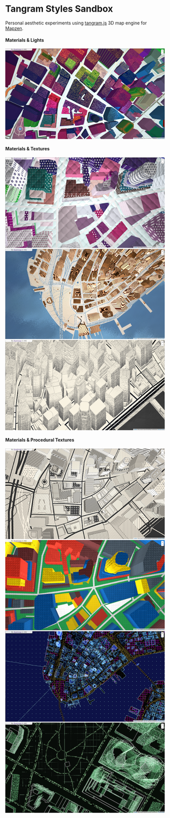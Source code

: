 # Tangram Styles Sandbox

Personal aesthetic experiments using [tangram.js](https://github.com/tangrams/tangram) 3D map engine for [Mapzen](https://mapzen.com/).

#### Materials & Lights
[ ![](styles/specular-dust.png) ](tangram.html?styles/specular-dust)

#### Materials & Textures
[ ![](styles/nursery.png) ](tangram.html?styles/nursery)
[ ![](styles/sandbox.png) ](tangram.html?styles/sandbox)
[ ![](styles/crosshatch.png) ](tangram.html?styles/crosshatch)

#### Materials & Procedural Textures
[ ![](styles/patterns.png) ](tangram.html?styles/patterns)
[ ![](styles/lego.png) ](tangram.html?styles/lego)
[ ![](styles/tron.png) ](tangram.html?styles/tron)
[ ![](styles/matrix.png) ](tangram.html?styles/matrix)


